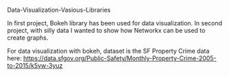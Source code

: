 Data-Visualization-Vasious-Libraries

In first project, Bokeh library has been used for data visualization.
In second project, with silly data I wanted to show how Networkx can be used to create graphs.

For data visualization with bokeh, dataset is the SF Property Crime data here: https://data.sfgov.org/Public-Safety/Monthly-Property-Crime-2005-to-2015/k5vw-3yuz

